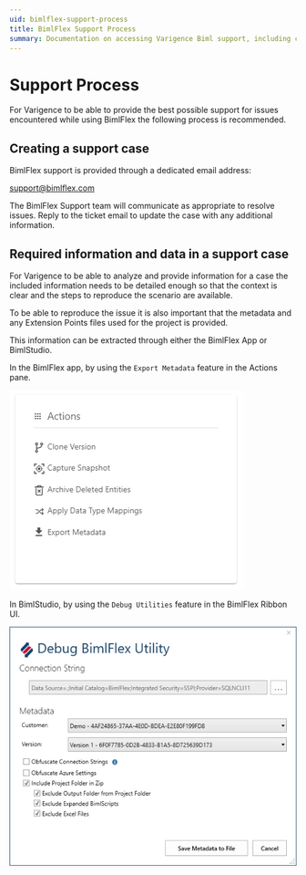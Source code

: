 ```yaml
---
uid: bimlflex-support-process
title: BimlFlex Support Process
summary: Documentation on accessing Varigence Biml support, including creating a case and required information to be provided
---
```

# Support Process

For Varigence to be able to provide the best possible support for issues encountered while using BimlFlex the following process is recommended.

## Creating a support case

BimlFlex support is provided through a dedicated email address:

[support@bimlflex.com](mailto:support@bimlflex.com)

The BimlFlex Support team will communicate as appropriate to resolve issues. Reply to the ticket email to update the case with any additional information.

## Required information and data in a support case

For Varigence to be able to analyze and provide information for a case the included information needs to be detailed enough so that the context is clear and the steps to reproduce the scenario are available.

To be able to reproduce the issue it is also important that the metadata and any Extension Points files used for the project is provided.

This information can be extracted through either the BimlFlex App or BimlStudio.

In the BimlFlex app, by using the `Export Metadata` feature in the Actions pane.

![Export Metadata](../user-guide/images/bimlflex-ss-v5-bimlflexapp-actions-pane.png "Export Metadata")

In BimlStudio, by using the `Debug Utilities` feature in the BimlFlex Ribbon UI.

![Debug Utilities](../user-guide/images/bimlflex-ss-v5-debug-bimlflex-utility.png "Debug Utilities")
